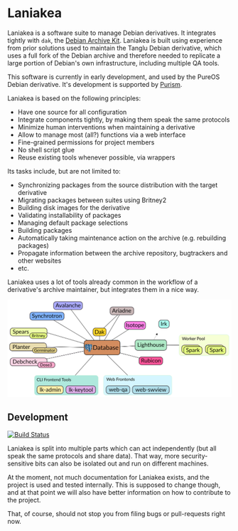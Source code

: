 Laniakea
========

Laniakea is a software suite to manage Debian derivatives. It integrates tightly with `dak`, the [Debian Archive Kit](https://wiki.debian.org/DebianDak).
Laniakea is built using experience from prior solutions used to maintain the Tanglu Debian derivative, which uses a full
fork of the Debian archive and therefore needed to replicate a large portion of Debian's own infrastructure, including
multiple QA tools.

This software is currently in early development, and used by the PureOS Debian derivative. It's development is supported
by [Purism](https://puri.sm/).

Laniakea is based on the following principles:
 * Have one source for all configuration
 * Integrate components tightly, by making them speak the same protocols
 * Minimize human interventions when maintaining a derivative
 * Allow to manage most (all?) functions via a web interface
 * Fine-grained permissions for project members
 * No shell script glue
 * Reuse existing tools whenever possible, via wrappers

Its tasks include, but are not limited to:
 * Synchronizing packages from the source distribution with the target derivative
 * Migrating packages between suites using Britney2
 * Building disk images for the derivative
 * Validating installability of packages
 * Managing default package selections
 * Building packages
 * Automatically taking maintenance action on the archive (e.g. rebuilding packages)
 * Propagate information between the archive repository, bugtrackers and other websites
 * etc.

Laniakea uses a lot of tools already common in the workflow of a derivative's archive maintainer, but integrates them in a nice way.

![Laniakea Overview](docs/_graphics/laniakea-overview.svg "Laniakea Overview")

##  Development

[![Build Status](https://travis-ci.org/lkorigin/laniakea.svg?branch=master)](https://travis-ci.org/lkorigin/laniakea)

Laniakea is split into multiple parts which can act independently (but all speak the same protocols and share data).
That way, more security-sensitive bits can also be isolated out and run on different machines.

At the moment, not much documentation for Laniakea exists, and the project is used and tested internally. This is supposed to change
though, and at that point we will also have better information on how to contribute to the project.

That, of course, should not stop you from filing bugs or pull-requests right now.
